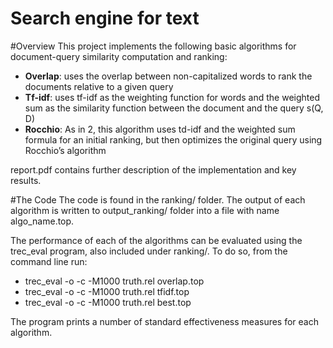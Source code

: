 # Search engine for text

#Overview
This project implements the following basic algorithms for document-query similarity computation and ranking:
- **Overlap**: uses the overlap between non-capitalized words to rank the documents relative to a given query
- **Tf-idf**: uses tf-idf as the weighting function for words and the weighted sum as the similarity function between the document and the query s(Q, D)
- **Rocchio**: As in 2, this algorithm uses td-idf and the weighted sum formula for an initial ranking, but then optimizes the original query using Rocchio’s algorithm

report.pdf contains further description of the implementation and key results.

#The Code
The code is found in the ranking/ folder. The output of each algorithm is written to output_ranking/ folder into a file with name algo_name.top. 

The performance of each of the algorithms can be evaluated using the trec_eval program, also included under ranking/. To do so, from the command line run:
- trec_eval -o -c -M1000 truth.rel overlap.top
- trec_eval -o -c -M1000 truth.rel tfidf.top
- trec_eval -o -c -M1000 truth.rel best.top

The program prints a number of standard effectiveness measures for each algorithm.
